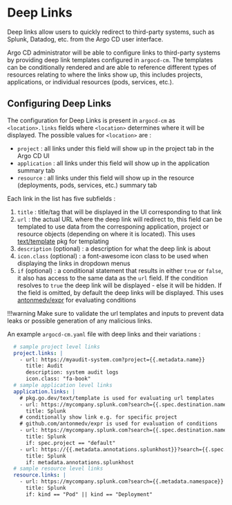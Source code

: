 # Deep Links

Deep links allow users to quickly redirect to third-party systems, such as Splunk, Datadog, etc. from the Argo CD
user interface.

Argo CD administrator will be able to configure links to third-party systems by providing 
deep link templates configured in `argocd-cm`. The templates can be conditionally rendered and are able 
to reference different types of resources relating to where the links show up, this includes projects, applications,
or individual resources (pods, services, etc.).

## Configuring Deep Links

The configuration for Deep Links is present in `argocd-cm` as `<location>.links` fields where 
`<location>` determines where it will be displayed. The possible values for `<location>` are :
- `project` : all links under this field will show up in the project tab in the Argo CD UI
- `application` : all links under this field will show up in the application summary tab
- `resource` : all links under this field will show up in the resource (deployments, pods, services, etc.) summary tab

Each link in the list has five subfields :
1. `title` : title/tag that will be displayed in the UI corresponding to that link
2. `url` : the actual URL where the deep link will redirect to, this field can be templated to use data from the
   corresponing application, project or resource objects (depending on where it is located). This uses [text/template](pkg.go.dev/text/template) pkg for templating
3. `description` (optional) : a description for what the deep link is about
4. `icon.class` (optional) : a font-awesome icon class to be used when displaying the links in dropdown menus
5. `if` (optional) : a conditional statement that results in either `true` or `false`, it also has access to the same
   data as the `url` field. If the condition resolves to `true` the deep link will be displayed - else it will be hidden. If
   the field is omitted, by default the deep links will be displayed. This uses [antonmedv/expr](https://github.com/antonmedv/expr/tree/master/docs) for evaluating conditions

!!!warning
   Make sure to validate the url templates and inputs to prevent data leaks or possible generation of any malicious links.


An example `argocd-cm.yaml` file with deep links and their variations :

```yaml
  # sample project level links
  project.links: |
    - url: https://myaudit-system.com?project={{.metadata.name}}
      title: Audit
      description: system audit logs
      icon.class: "fa-book"
  # sample application level links
  application.links: |
    # pkg.go.dev/text/template is used for evaluating url templates
    - url: https://mycompany.splunk.com?search={{.spec.destination.namespace}}
      title: Splunk
    # conditionally show link e.g. for specific project
    # github.com/antonmedv/expr is used for evaluation of conditions
    - url: https://mycompany.splunk.com?search={{.spec.destination.namespace}}
      title: Splunk
      if: spec.project == "default"
    - url: https://{{.metadata.annotations.splunkhost}}?search={{.spec.destination.namespace}}
      title: Splunk
      if: metadata.annotations.splunkhost
  # sample resource level links
  resource.links: |
    - url: https://mycompany.splunk.com?search={{.metadata.namespace}}
      title: Splunk
      if: kind == "Pod" || kind == "Deployment"
```